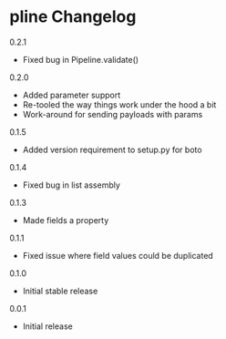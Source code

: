 # pline Changelog

0.2.1
* Fixed bug in Pipeline.validate()

0.2.0
* Added parameter support
* Re-tooled the way things work under the hood a bit
* Work-around for sending payloads with params

0.1.5
* Added version requirement to setup.py for boto

0.1.4
* Fixed bug in list assembly

0.1.3
* Made fields a property

0.1.1
* Fixed issue where field values could be duplicated

0.1.0
* Initial stable release

0.0.1
* Initial release
